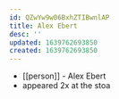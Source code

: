 ```yaml
---
id: QZwYw9w06BxhZTIBwnlAP
title: Alex Ebert
desc: ''
updated: 1639762693850
created: 1639762693850
---
```



- [[person]] - Alex Ebert
- appeared 2x at the stoa
